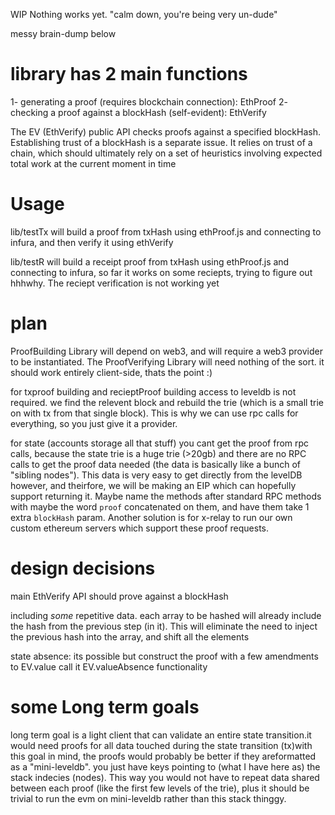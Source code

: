 WIP Nothing works yet. "calm down, you're being very un-dude"

messy brain-dump below

library has 2 main functions
============================
   1- generating a proof (requires blockchain connection): EthProof
   2- checking a proof against a blockHash (self-evident): EthVerify

The EV (EthVerify) public API checks proofs against a specified blockHash.
Establishing trust of a blockHash is a separate issue. It relies on trust
of a chain, which should ultimately rely on a set of heuristics involving
expected total work at the current moment in time

Usage
=====
lib/testTx will build a proof from txHash using ethProof.js and connecting to infura, and then verify it using ethVerify

lib/testR will build a receipt proof from txHash using ethProof.js and connecting to infura, so far it works on some reciepts, trying to figure out hhhwhy. The reciept verification is not working yet


plan
====
ProofBuilding Library will depend on web3, and will require a web3 provider to be instantiated. The ProofVerifying Library will need nothing of the sort. it should work entirely client-side, thats the point :)

for txproof building and recieptProof building access to leveldb is not required. we find the relevent block and rebuild the trie (which is a small trie on with tx from that single block). This is why we can use rpc calls for everything, so you just give it a provider.

for state (accounts storage all that stuff) you cant get the proof from rpc calls, because the state trie is a huge trie (>20gb) and there are no RPC calls to get the proof data needed (the data is basically like a bunch of "sibling nodes"). This data is very easy to get directly from the levelDB however, and theirfore, we will be making an EIP which can hopefully support returning it. Maybe name the methods after standard RPC methods with maybe the word `proof` concatenated on them, and have them take 1 extra `blockHash` param. Another solution is for x-relay to run our own custom ethereum servers which support these proof requests.


design decisions
================
main EthVerify API should prove against a blockHash

including *some* repetitive data. each array to be hashed will already include the
hash from the previous step (in it). This will eliminate the need to inject the 
previous hash into the array, and shift all the elements

state absence:
its possible but construct the proof with a few amendments 
to EV.value call it EV.valueAbsence functionality

some Long term goals
====================

long term goal is a light client that can validate an entire state transition.it would need proofs for all data touched during the state transition (tx)with this goal in mind, the proofs would probably be better if they areformatted as a "mini-leveldb". you just have keys pointing to (what I have here as) the stack indecies (nodes). This way you would not have to repeat data shared between each proof (like the first few levels of the trie), plus it should be trivial to run the evm on mini-leveldb rather than this stack thinggy.



